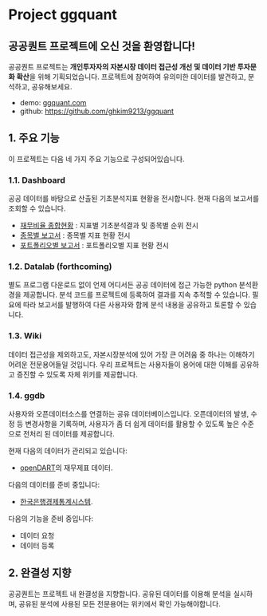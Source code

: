 # Project ggquant

## 공공퀀트 프로젝트에 오신 것을 환영합니다!

공공퀀트 프로젝트는 **개인투자자의 자본시장 데이터 접근성 개선 및 데이터 기반 투자문화 확산**을 위해 기획되었습니다. 프로젝트에 참여하여 유의미한 데이터를 발견하고, 분석하고, 공유해보세요.

- demo: [ggquant.com](http://43.200.134.113)
- github: https://github.com/ghkim9213/ggquant


## 1. 주요 기능

이 프로젝트는 다음 네 가지 주요 기능으로 구성되어있습니다.


### 1.1. Dashboard

공공 데이터를 바탕으로 산출된 기초분석지표 현황을 전시합니다. 현재 다음의 보고서를 조회할 수 있습니다.

- [재무비율 종합현황](#) : 지표별 기초분석결과 및 종목별 순위 전시
- [종목별 보고서](#) : 종목별 지표 현황 전시
- [포트폴리오별 보고서](#) : 포트폴리오별 지표 현황 전시


### 1.2. Datalab (forthcoming)

별도 프로그램 다운로드 없이 언제 어디서든 공공 데이터에 접근 가능한 python 분석환경을 제공합니다. 분석 코드를 프로젝트에 등록하여 결과를 지속 추적할 수 있습니다. 필요에 따라 보고서를 발행하여 다른 사용자와 함께 분석 내용을 공유하고 토론할 수 있습니다.


### 1.3. Wiki

데이터 접근성을 제외하고도, 자본시장분석에 있어 가장 큰 어려움 중 하나는 이해하기 어려운 전문용어들일 것입니다. 우리 프로젝트는 사용자들이 용어에 대한 이해를 공유하고 증진할 수 있도록 자체 위키를 제공합니다.


### 1.4. ggdb

사용자와 오픈데이터소스를 연결하는 공유 데이터베이스입니다. 오픈데이터의 발생, 수정 등 변경사항을 기록하며, 사용자가 좀 더 쉽게 데이터를 활용할 수 있도록 높은 수준으로 전처리 된 데이터를 제공합니다.

현재 다음의 데이터가 관리되고 있습니다:

- [openDART](#)의 재무제표 데이터.


다음의 데이터를 준비 중입니다:

- [한국은행경제통계시스템](#).

다음의 기능을 준비 중입니다:

- 데이터 요청
- 데이터 등록


## 2. 완결성 지향

공공퀀트는 프로젝트 내 완결성을 지향합니다. 공유된 데이터를 이용해 분석을 실시하며, 공유된 분석에 사용된 모든 전문용어는 위키에서 확인 가능해야합니다.
